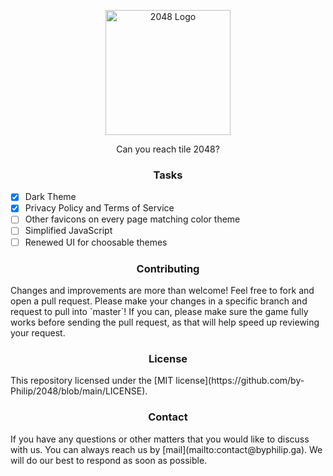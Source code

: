 <p align="center">
  <img width="200" src="https://upload.wikimedia.org/wikipedia/commons/8/8a/2048_logo.png" alt="2048 Logo">
</p>

<p align="center">Can you reach tile 2048?</p>

<h3 align="center">Tasks</h3>

- [x] Dark Theme
- [x] Privacy Policy and Terms of Service
- [ ] Other favicons on every page matching color theme
- [ ] Simplified JavaScript
- [ ] Renewed UI for choosable themes

<h3 align="center">Contributing</h3>
Changes and improvements are more than welcome! Feel free to fork and open a pull request. Please make your changes in a specific branch and request to pull into `master`! If you can, please make sure the game fully works before sending the pull request, as that will help speed up reviewing your request.

<h3 align="center">License</h3>
This repository licensed under the [MIT license](https://github.com/by-Philip/2048/blob/main/LICENSE).

<h3 align="center">Contact</h3>
If you have any questions or other matters that you would like to discuss with us. You can always reach us by [mail](mailto:contact@byphilip.ga). We will do our best to respond as soon as possible.
